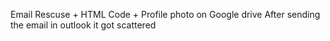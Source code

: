 Email Rescuse + HTML Code + Profile photo on Google drive
After sending the email in outlook it got scattered
